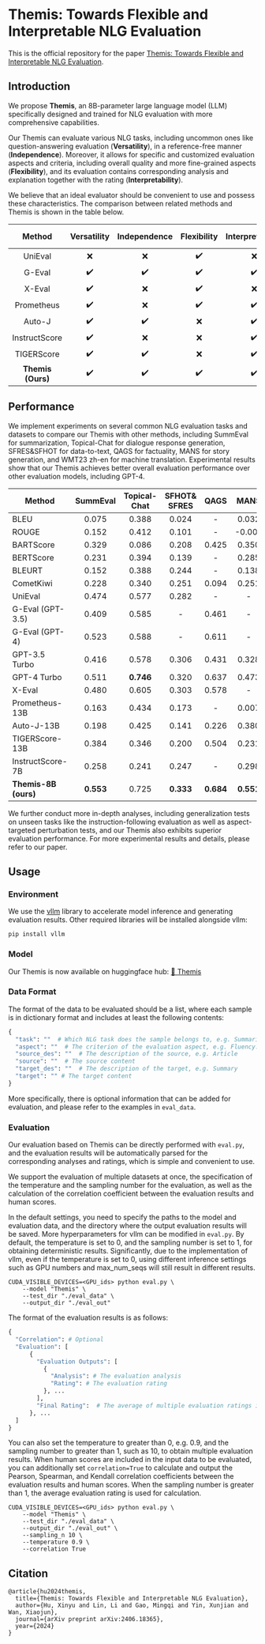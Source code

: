 # Themis: Towards Flexible and Interpretable NLG Evaluation

This is the official repository for the paper [Themis: Towards Flexible and Interpretable NLG Evaluation](https://arxiv.org/abs/2406.18365).

## Introduction

We propose **Themis**, an 8B-parameter large language model (LLM) specifically designed and trained for NLG evaluation with more comprehensive capabilities. 

Our Themis can evaluate various NLG tasks, including uncommon ones like question-answering evaluation (**Versatility**), in a reference-free manner (**Independence**). Moreover, it allows for specific and customized evaluation aspects and criteria, including overall quality and more fine-grained aspects (**Flexibility**), and its evaluation contains corresponding analysis and explanation together with the rating (**Interpretability**). 

We believe that an ideal evaluator should be convenient to use and possess these characteristics. The comparison between related methods and Themis is shown in the table below.

|      Method       | Versatility | Independence | Flexibility | Interpretability | Open-source |
| :---------------: | :---------: | :----------: | :---------: | :--------------: | :---------: |
|      UniEval      |      ❌      |      ❌       |      ✔️      |        ❌         |      ✔️      |
|      G-Eval       |      ✔️      |      ✔️       |      ✔️      |        ✔️         |      ❌      |
|      X-Eval       |      ✔️      |      ❌       |      ✔️      |        ❌         |      ❌      |
|    Prometheus     |      ✔️      |      ❌       |      ✔️      |        ✔️         |      ✔️      |
|      Auto-J       |      ✔️      |      ✔️       |      ❌      |        ✔️         |      ✔️      |
|   InstructScore   |      ✔️      |      ❌       |      ❌      |        ✔️         |      ✔️      |
|    TIGERScore     |      ✔️      |      ✔️       |      ❌      |        ✔️         |      ✔️      |
| **Themis (Ours)** |      ✔️      |      ✔️       |      ✔️      |        ✔️         |      ✔️      |

## Performance

We implement experiments on several common NLG evaluation tasks and datasets to compare our Themis with other methods, including SummEval for summarization, Topical-Chat for dialogue response generation, SFRES&SFHOT for data-to-text, QAGS for factuality, MANS for story generation, and WMT23 zh-en for machine translation. Experimental results show that our Themis achieves better overall evaluation performance over other evaluation models, including GPT-4.

| Method               | SummEval  | Topical-Chat | SFHOT& SFRES |  QAGS  |  MANS  |  WMT23  | Average $\rho$ |
| -------------------- | :-------: | :----------: | :---------: | :-------: | :-------: | :-------: | :------------: |
| BLEU                 |   0.075   |    0.388     |    0.024    |     -     |   0.032   |   0.021   |       -        |
| ROUGE                |   0.152   |    0.412     |    0.101    |     -     |  -0.002   |   0.151   |       -        |
| BARTScore            |   0.329   |    0.086     |    0.208    |   0.425   |   0.350   |   0.118   |     0.253      |
| BERTScore            |   0.231   |    0.394     |    0.139    |     -     |   0.285   |   0.219   |       -        |
| BLEURT               |   0.152   |    0.388     |    0.244    |     -     |   0.138   |   0.263   |       -        |
| CometKiwi            |   0.228   |    0.340     |    0.251    |   0.094   |   0.251   |   0.343   |     0.251      |
| UniEval              |   0.474   |    0.577     |    0.282    |     -     |     -     |     -     |       -        |
| G-Eval (GPT-3.5)     |   0.409   |    0.585     |      -      |   0.461   |     -     |     -     |       -        |
| G-Eval (GPT-4)       |   0.523   |    0.588     |      -      |   0.611   |     -     |     -     |       -        |
| GPT-3.5 Turbo        |   0.416   |    0.578     |    0.306    |   0.431   |   0.328   |   0.347   |     0.401      |
| GPT-4 Turbo          |   0.511   |  **0.746**   |    0.320    |   0.637   |   0.473   | **0.437** |     0.521      |
| X-Eval               |   0.480   |    0.605     |    0.303    |   0.578   |     -     |     -     |       -        |
| Prometheus-13B       |   0.163   |    0.434     |    0.173    |     -     |   0.007   |   0.129   |       -        |
| Auto-J-13B           |   0.198   |    0.425     |    0.141    |   0.226   |   0.380   |   0.104   |     0.246      |
| TIGERScore-13B       |   0.384   |    0.346     |    0.200    |   0.504   |   0.231   |   0.248   |     0.319      |
| InstructScore-7B     |   0.258   |    0.241     |    0.247    |     -     |   0.298   |   0.219   |       -        |
| **Themis-8B (ours)** | **0.553** |    0.725     |  **0.333**  | **0.684** | **0.551** |   0.405   |   **0.542**    |

We further conduct more in-depth analyses, including generalization tests on unseen tasks like the instruction-following evaluation as well as aspect-targeted perturbation tests, and our Themis also exhibits superior evaluation performance. For more experimental results and details, please refer to our paper.

## Usage

### Environment

We use the [vllm](https://github.com/vllm-project/vllm) library to accelerate model inference and generating evaluation results. Other required libraries will be installed alongside vllm:

```
pip install vllm
```

### Model

Our Themis is now available on huggingface hub: [🤗 Themis](https://huggingface.co/PKU-ONELab/Themis)

### Data Format

The format of the data to be evaluated should be a list, where each sample is in dictionary format and includes at least the following contents:

```python
{
  "task": ""  # Which NLG task does the sample belongs to, e.g. Summarization
  "aspect": ""  # The criterion of the evaluation aspect, e.g. Fluency: Measure the quality of individual sentences of the summary...
  "source_des": ""  # The description of the source, e.g. Article
  "source": ""  # The source content
  "target_des": ""  # The description of the target, e.g. Summary
  "target": "" # The target content
}
```

More specifically, there is optional information that can be added for evaluation, and please refer to the examples in `eval_data`.

### Evaluation

Our evaluation based on Themis can be directly performed with `eval.py`, and the evaluation results will be automatically parsed for the corresponding analyses and ratings, which is simple and convenient to use.

We support the evaluation of multiple datasets at once, the specification of the temperature and the sampling number for the evaluation, as well as the calculation of the correlation coefficient between the evaluation results and human scores.

In the default settings, you need to specify the paths to the model and evaluation data, and the directory where the output evaluation results will be saved. More hyperparameters for vllm can be modified in `eval.py`. By default, the temperature is set to 0, and the sampling number is set to 1, for obtaining deterministic results. Significantly, due to the implementation of vllm, even if the temperature is set to 0, using different inference settings such as GPU numbers and max_num_seqs will still result in different results.

```
CUDA_VISIBLE_DEVICES=<GPU_ids> python eval.py \
    --model "Themis" \
    --test_dir "./eval_data" \
    --output_dir "./eval_out"
```

The format of the evaluation results is as follows:

```python
{
  "Correlation": # Optional
  "Evaluation": [
      {
        "Evaluation Outputs": [
          {
            "Analysis": # The evaluation analysis
            "Rating": # The evaluation rating
          }, ...
        ],
        "Final Rating":  # The average of multiple evaluation ratings if the sampling number is more than 1
      }, ...
  ]
}
```

You can also set the temperature to greater than 0, e.g. 0.9, and the sampling number to greater than 1, such as 10, to obtain multiple evaluation results. When human scores are included in the input data to be evaluated, you can additionally set `correlation=True` to calculate and output the Pearson, Spearman, and Kendall correlation coefficients between the evaluation results and human scores. When the sampling number is greater than 1, the average evaluation rating is used for calculation.

```
CUDA_VISIBLE_DEVICES=<GPU_ids> python eval.py \
    --model "Themis" \
    --test_dir "./eval_data" \
    --output_dir "./eval_out" \
    --sampling_n 10 \
    --temperature 0.9 \
    --correlation True
```

## Citation

```
@article{hu2024themis,
  title={Themis: Towards Flexible and Interpretable NLG Evaluation},
  author={Hu, Xinyu and Lin, Li and Gao, Mingqi and Yin, Xunjian and Wan, Xiaojun},
  journal={arXiv preprint arXiv:2406.18365},
  year={2024}
}
```
